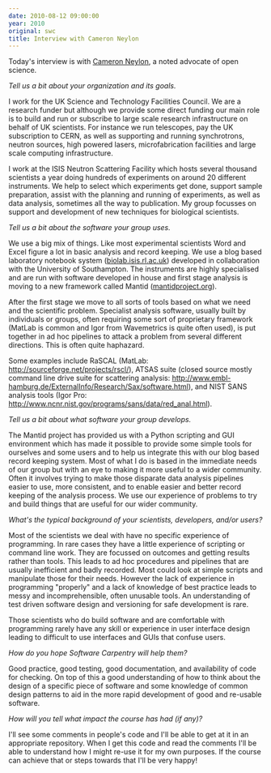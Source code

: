 ```yaml
---
date: 2010-08-12 09:00:00
year: 2010
original: swc
title: Interview with Cameron Neylon
---
```

<p>Today's interview is with <a href="http://blog.openwetware.org/scienceintheopen/">Cameron Neylon</a>, a noted advocate of open science.</p>
<p><em>Tell us a bit about your organization and its goals.</em></p>
<p>I work for the UK Science and Technology Facilities Council. We are a research funder but although we provide some direct funding our main role is to build and run or subscribe to large scale research infrastructure on behalf of UK scientists. For instance we run telescopes, pay the UK subscription to CERN, as well as supporting and running synchrotrons, neutron sources, high powered lasers, microfabrication facilities and large scale computing infrastructure.</p>
<p>I work at the ISIS Neutron Scattering Facility which hosts several thousand scientists a year doing hundreds of experiments on around 20 different instruments. We help to select which experiments get done, support sample preparation, assist with the planning and running of experiments, as well as data analysis, sometimes all the way to publication. My group focusses on support and development of new techniques for biological scientists.</p>
<p><em>Tell us a bit about the software your group uses.</em></p>
<p>We use a big mix of things. Like most experimental scientists Word and Excel figure a lot in basic analysis and record keeping. We use a blog based laboratory notebook system (<a href="http://biolab.isis.rl.ac.uk">biolab.isis.rl.ac.uk</a>) developed in collaboration with the University of Southampton. The instruments are highly specialised and are run with software developed in house and first stage analysis is moving to a new framework called Mantid (<a href="http://mantidproject.org">mantidproject.org</a>).</p>
<p>After the first stage we move to all sorts of tools based on what we need and the scientific problem. Specialist analysis software, usually built by individuals or groups, often requiring some sort of proprietary framework (MatLab is common and Igor from Wavemetrics is quite often used), is put together in ad hoc pipelines to attack a problem from several different directions. This is often quite haphazard.</p>
<p>Some examples include RaSCAL (MatLab: <a href="http://sourceforge.net/projects/rscl/">http://sourceforge.net/projects/rscl/</a>), ATSAS suite (closed source mostly command line drive suite for scattering analysis: <a href="http://www.embl-hamburg.de/ExternalInfo/Research/Sax/software.html">http://www.embl-hamburg.de/ExternalInfo/Research/Sax/software.html</a>), and NIST SANS analysis tools (Igor Pro: <a href="http://www.ncnr.nist.gov/programs/sans/data/red_anal.html">http://www.ncnr.nist.gov/programs/sans/data/red_anal.html</a>).</p>
<p><em>Tell us a bit about what software your group develops.</em></p>
<p>The Mantid project has provided us with a Python scripting and GUI environment which has made it possible to provide some simple tools for ourselves and some users and to help us integrate this with our blog based record keeping system. Most of what I do is based in the immediate needs of our group but with an eye to making it more useful to a wider community. Often it involves trying to make those disparate data analysis pipelines easier to use, more consistent, and to enable easier and better record keeping of the analysis process. We use our experience of problems to try and build things that are useful for our wider community.</p>
<p><em>What's the typical background of your scientists, developers, and/or users?</em></p>
<p>Most of the scientists we deal with have no specific experience of programming. In rare cases they have a little experience of scripting or command line work. They are focussed on outcomes and getting results rather than tools. This leads to ad hoc procedures and pipelines that are usually inefficient and badly recorded. Most could look at simple scripts and manipulate those for their needs. However the lack of experience in programming "properly" and a lack of knowledge of best practice leads to messy and incomprehensible, often unusable tools. An understanding of test driven software design and versioning for safe development is rare.</p>
<p>Those scientists who do build software and are comfortable with programming rarely have any skill or experience in user interface design leading to difficult to use interfaces and GUIs that confuse users.</p>
<p><em>How do you hope Software Carpentry will help them?</em></p>
<p>Good practice, good testing, good documentation, and availability of code for checking. On top of this a good understanding of how to think about the design of a specific piece of software and some knowledge of common design patterns to aid in the more rapid development of good and re-usable software.</p>
<p><em>How will you tell what impact the course has had (if any)?</em></p>
<p>I'll see some comments in people's code and I'll be able to get at it in an appropriate repository. When I get this code and read the comments I'll be able to understand how I might re-use it for my own purposes. If the course can achieve that or steps towards that I'll be very happy!</p>
